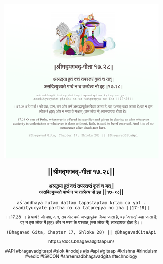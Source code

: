 <img src="../../asset/BG_17_28.png"/>
<center><h2>||श्रीमद्‍भगवद्‍-गीता १७.२८||</h2>
<h3>अश्रद्धया हुतं दत्तं तपस्तप्तं कृतं च यत् |<br/>असदित्युच्यते पार्थ न च तत्प्रेत्य नो इह ||१७-२८||</h3>
<pre>aśraddhayā hutaṃ dattaṃ tapastaptaṃ kṛtaṃ ca yat .<br/>asadityucyate pārtha na ca tatprepya no iha ||17-28||</pre>
<p>।।17.28।। हे पार्थ ! जो यज्ञ, दान, तप और कर्म अश्रद्धापूर्वक किया जाता है, वह 'असत्' कहा जाता है; वह न इस लोक में (इह) और न मरण के पश्चात् (उस लोक में) लाभदायक होता है।।</p>
<pre>(Bhagavad Gita, Chapter 17, Shloka 28) || @BhagavadGitaApi</pre><p>https://docs.bhagavadgitaapi.in/</p><p>#API #bhagavadgitaapi #slok #nodejs #js #api #gitaapi #krishna #hinduism #vedic #ISKCON #shreemadbhagavadgita #technology</p></center>